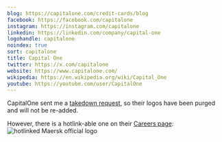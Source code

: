 ```yaml
---
blog: https://capitalone.com/credit-cards/blog
facebook: https://facebook.com/capitalone
instagram: https://instagram.com/capitalone
linkedin: https://linkedin.com/company/capital-one
logohandle: capitalone
noindex: true
sort: capitalone
title: Capital One
twitter: https://x.com/capitalone
website: https://www.capitalone.com/
wikipedia: https://en.wikipedia.org/wiki/Capital_One
youtube: https://youtube.com/user/CapitalOne
---
```


CapitalOne sent me a <a href="2022-10-20_capitalone_takedown.pdf">takedown request</a>, so their logos have been purged and will not be re-added.

However, there is a hotlink-able one on their [Careers page](https://www.capitalonecareers.com/):
![hotlinked Maersk official logo](https://tbcdn.talentbrew.com/company/1732/v3_1/img/logo-capital-one.svg)